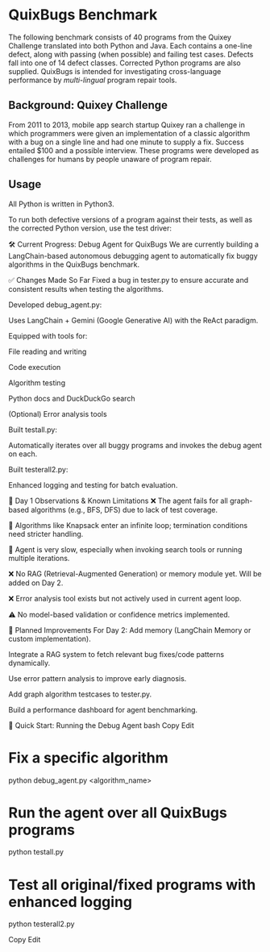 # QuixBugs Benchmark

The following benchmark consists of 40 programs from the Quixey Challenge translated into both Python and Java. Each contains a one-line defect, along with passing (when possible) and failing test cases. Defects fall into one of 14 defect classes. Corrected Python programs are also supplied. QuixBugs is intended for investigating cross-language performance by _multi-lingual_ program repair tools.

## Background: Quixey Challenge
From 2011 to 2013, mobile app search startup Quixey ran a challenge in which programmers were given an implementation of a classic algorithm with a bug on a single line and had one minute to supply a fix. Success entailed $100 and a possible interview. These programs were developed as challenges for humans by people unaware of program repair.

## Usage

All Python is written in Python3.

To run both defective versions of a program against their tests, as well as the corrected Python version, use the test driver:

🛠️ Current Progress: Debug Agent for QuixBugs
We are currently building a LangChain-based autonomous debugging agent to automatically fix buggy algorithms in the QuixBugs benchmark.

✅ Changes Made So Far
Fixed a bug in tester.py to ensure accurate and consistent results when testing the algorithms.

Developed debug_agent.py:

Uses LangChain + Gemini (Google Generative AI) with the ReAct paradigm.

Equipped with tools for:

File reading and writing

Code execution

Algorithm testing

Python docs and DuckDuckGo search

(Optional) Error analysis tools

Built testall.py:

Automatically iterates over all buggy programs and invokes the debug agent on each.

Built testerall2.py:

Enhanced logging and testing for batch evaluation.

🐞 Day 1 Observations & Known Limitations
❌ The agent fails for all graph-based algorithms (e.g., BFS, DFS) due to lack of test coverage.

🔁 Algorithms like Knapsack enter an infinite loop; termination conditions need stricter handling.

🐢 Agent is very slow, especially when invoking search tools or running multiple iterations.

❌ No RAG (Retrieval-Augmented Generation) or memory module yet. Will be added on Day 2.

❌ Error analysis tool exists but not actively used in current agent loop.

⚠️ No model-based validation or confidence metrics implemented.

🚀 Planned Improvements
For Day 2:
Add memory (LangChain Memory or custom implementation).

Integrate a RAG system to fetch relevant bug fixes/code patterns dynamically.

Use error pattern analysis to improve early diagnosis.

Add graph algorithm testcases to tester.py.

Build a performance dashboard for agent benchmarking.

🧪 Quick Start: Running the Debug Agent
bash
Copy
Edit
# Fix a specific algorithm
python debug_agent.py <algorithm_name>

# Run the agent over all QuixBugs programs
python testall.py

# Test all original/fixed programs with enhanced logging
python testerall2.py

Copy
Edit
